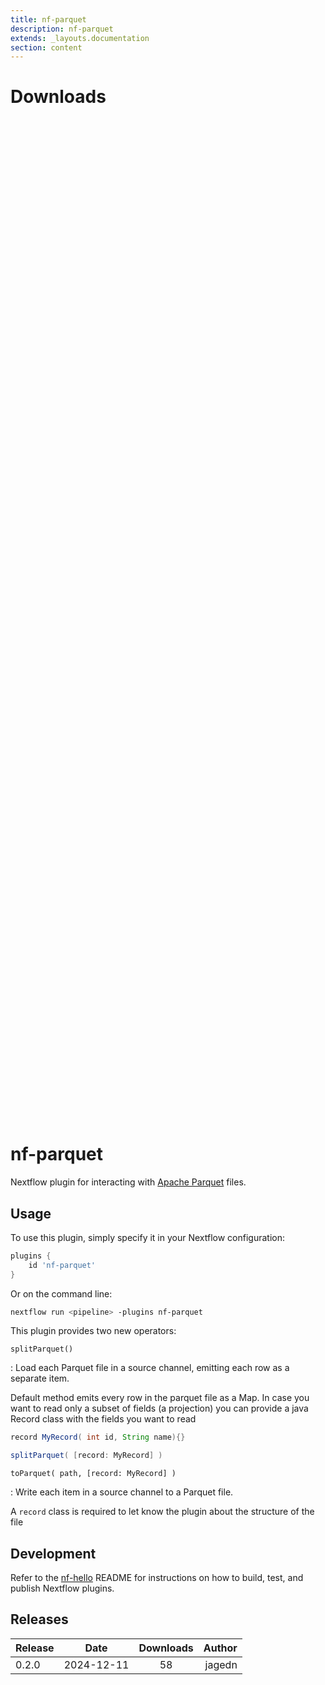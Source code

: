 ```yaml
---
title: nf-parquet
description: nf-parquet
extends: _layouts.documentation
section: content
---
```


# Downloads

<div style="position: relative; height:40vh; width:80vw">
    <canvas id="releases"></canvas>
</div>
<script type="module" src="nf-plugins-stats/docs/nf-parquet/nf-parquet.js"></script>

# nf-parquet

Nextflow plugin for interacting with [Apache Parquet](https://parquet.apache.org/) files.

## Usage

To use this plugin, simply specify it in your Nextflow configuration:

```groovy
plugins {
    id 'nf-parquet'
}
```

Or on the command line:

```bash
nextflow run <pipeline> -plugins nf-parquet
```

This plugin provides two new operators:

`splitParquet()`

: Load each Parquet file in a source channel, emitting each row as a separate item.

Default method emits every row in the parquet file as a Map.
In case you want to read only a subset
of fields (a projection) you can provide a java Record class with the fields you want to read

```groovy
record MyRecord( int id, String name){}

splitParquet( [record: MyRecord] )
```

`toParquet( path, [record: MyRecord] )`

: Write each item in a source channel to a Parquet file.

A `record` class is required to let know the plugin about the structure of the file

## Development

Refer to the [nf-hello](https://github.com/nextflow-io/nf-hello) README for instructions on how to build, test, and publish Nextflow plugins.


## Releases

| Release                               |                       Date                       |                   Downloads                    |                           Author |
| :------------ |:------------------------------------------------:|:----------------------------------------------:|---------------------------------:|
 |  0.2.0                                               | 2024-12-11                                          | 58                                                 | jagedn                                             |
